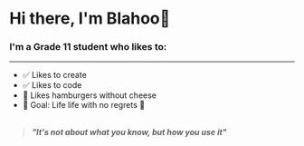 # Hi there, I'm Blahoo👋

### I'm a Grade 11 student who likes to:
---
- ✅ Likes to create  
- ✅ Likes to code  
- 🙅 Likes hamburgers without cheese
- 🥅 Goal: Life life with no regrets 🤙  
&nbsp;  
> ***"It's not about what you know, but how you use it"***
<!--
**blahoo/blahoo** is a ✨ _special_ ✨ repository because its `README.md` (this file) appears on your GitHub profile.

Here are some ideas to get you started:

- 🔭 I’m currently working on ...
- 🌱 I’m currently learning ...
- 👯 I’m looking to collaborate on ...
- 🤔 I’m looking for help with ...
- 💬 Ask me about ...
- 📫 How to reach me: ...
- 😄 Pronouns: ...
- ⚡ Fun fact: ...
-->
